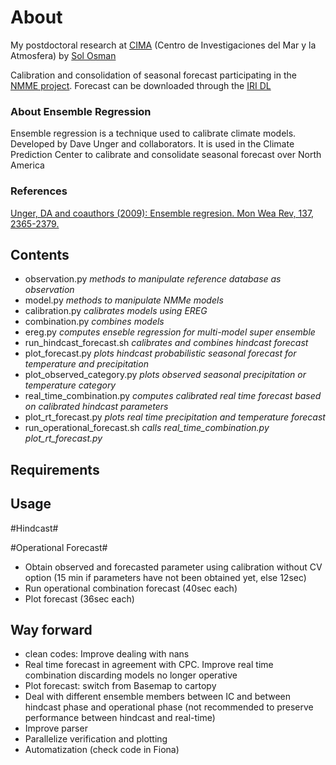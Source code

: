# About #
My postdoctoral research at [CIMA](http://www.cima.fcen.uba.ar/) (Centro de Investigaciones del Mar y la Atmosfera) by [Sol Osman](https://www.researchgate.net/profile/Marisol_Osman)

Calibration and consolidation of seasonal forecast participating in the [NMME project](http://www.cpc.ncep.noaa.gov.gov/products/NMME/). Forecast can be downloaded through the [IRI DL](iridl.ldeo.columbia.edu/SOURCES/.Models/.NMME)


### About Ensemble Regression ###

Ensemble regression is a technique used to calibrate climate models. Developed by Dave Unger and collaborators. It is used in the Climate Prediction Center to calibrate and consolidate seasonal forecast over North America

### References ###

[Unger, DA and coauthors (2009): Ensemble regresion. Mon Wea Rev, 137, 2365-2379.](https://doi.org/10.1175)

 
## Contents ##

* observation.py
	_methods to manipulate reference database as observation_
* model.py
	_methods to manipulate NMMe models_	
* calibration.py 
	_calibrates models using EREG_
* combination.py
	_combines models_
* ereg.py
	_computes enseble regression for multi-model super ensemble_
* run_hindcast_forecast.sh
	_calibrates and combines hindcast forecast_
* plot_forecast.py
	_plots hindcast probabilistic seasonal forecast for temperature and precipitation_
* plot_observed_category.py
	_plots observed seasonal precipitation or temperature category_
* real_time_combination.py
	_computes calibrated real time forecast based on calibrated hindcast parameters_
* plot_rt_forecast.py
	_plots real time precipitation and temperature forecast_
* run_operational_forecast.sh
	_calls real_time_combination.py plot_rt_forecast.py_

## Requirements ##

## Usage ##

#Hindcast#

#Operational Forecast#
* Obtain observed and forecasted parameter using calibration without CV option (15 min if parameters have not been obtained yet, else 12sec)
* Run operational combination forecast (40sec each)
* Plot forecast (36sec each)

## Way forward ##
* clean codes: Improve dealing with nans
* Real time forecast in agreement with CPC. Improve real time combination discarding models no longer operative
* Plot forecast: switch from Basemap to cartopy
* Deal with different ensemble members between IC and between hindcast phase and operational phase (not recommended to preserve performance between hindcast and real-time)
* Improve parser
* Parallelize verification and plotting
* Automatization (check code in Fiona)
